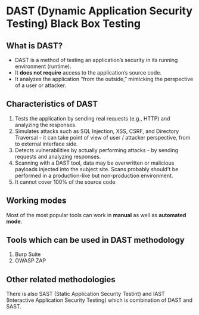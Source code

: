 # DAST (Dynamic Application Security Testing) Black Box Testing


## What is DAST?
- DAST is a method of testing an application’s security in its running environment (runtime).
- It **does not require** access to the application’s source code.
- It analyzes the application “from the outside,” mimicking the perspective of a user or attacker.

## Characteristics of DAST
1. Tests the application by sending real requests (e.g., HTTP) and analyzing the responses.
2. Simulates attacks such as SQL Injection, XSS, CSRF, and Directory Traversal - it can take point of view of user / attacker perspective, from to external interface side.
3. Detects vulnerabilities by actually performing attacks - by sending requests and analyzing responses.
4. Scanning with a DAST tool, data may be overwritten or malicious payloads injected into the subject site. Scans probably  should't be performed in a production-like but non-production environment.
5. It cannot cover 100% of the source code

## Working modes
Most of the most popular tools can work in **manual** as well as **automated mode**.

## Tools which can be used in DAST methodology
1. Burp Suite
2. OWASP ZAP

## Other related methodologies
There is also SAST (Static Application Security Testint) and IAST (Interactive Application Security Testing) which is combination of DAST and SAST.